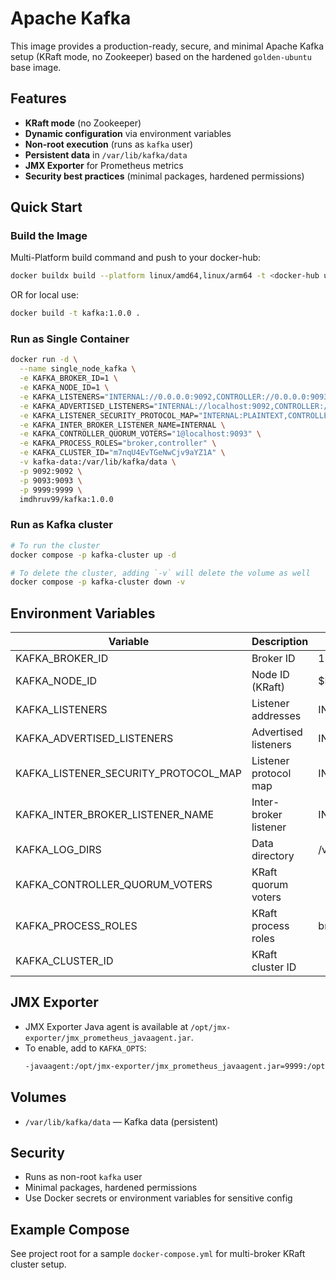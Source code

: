 # Apache Kafka

This image provides a production-ready, secure, and minimal Apache Kafka setup (KRaft mode, no Zookeeper) based on the hardened `golden-ubuntu` base image.

## Features

-   **KRaft mode** (no Zookeeper)
-   **Dynamic configuration** via environment variables
-   **Non-root execution** (runs as `kafka` user)
-   **Persistent data** in `/var/lib/kafka/data`
-   **JMX Exporter** for Prometheus metrics
-   **Security best practices** (minimal packages, hardened permissions)

## Quick Start

### Build the Image

Multi-Platform build command and push to your docker-hub:

```bash
docker buildx build --platform linux/amd64,linux/arm64 -t <docker-hub username>/kafka:1.0.0 --push .
```

OR for local use:

```bash
docker build -t kafka:1.0.0 .
```

### Run as Single Container

```sh
docker run -d \
  --name single_node_kafka \
  -e KAFKA_BROKER_ID=1 \
  -e KAFKA_NODE_ID=1 \
  -e KAFKA_LISTENERS="INTERNAL://0.0.0.0:9092,CONTROLLER://0.0.0.0:9093" \
  -e KAFKA_ADVERTISED_LISTENERS="INTERNAL://localhost:9092,CONTROLLER://localhost:9093" \
  -e KAFKA_LISTENER_SECURITY_PROTOCOL_MAP="INTERNAL:PLAINTEXT,CONTROLLER:PLAINTEXT" \
  -e KAFKA_INTER_BROKER_LISTENER_NAME=INTERNAL \
  -e KAFKA_CONTROLLER_QUORUM_VOTERS="1@localhost:9093" \
  -e KAFKA_PROCESS_ROLES="broker,controller" \
  -e KAFKA_CLUSTER_ID="m7nqU4EvTGeNwCjv9aYZ1A" \
  -v kafka-data:/var/lib/kafka/data \
  -p 9092:9092 \
  -p 9093:9093 \
  -p 9999:9999 \
  imdhruv99/kafka:1.0.0
```

### Run as Kafka cluster

```sh
# To run the cluster
docker compose -p kafka-cluster up -d

# To delete the cluster, adding `-v` will delete the volume as well
docker compose -p kafka-cluster down -v
```

## Environment Variables

| Variable                             | Description           | Default                                               |
| ------------------------------------ | --------------------- | ----------------------------------------------------- |
| KAFKA_BROKER_ID                      | Broker ID             | 1                                                     |
| KAFKA_NODE_ID                        | Node ID (KRaft)       | $KAFKA_BROKER_ID                                      |
| KAFKA_LISTENERS                      | Listener addresses    | INTERNAL://0.0.0.0:19091,EXTERNAL://0.0.0.0:19092     |
| KAFKA_ADVERTISED_LISTENERS           | Advertised listeners  | INTERNAL://localhost:19091,EXTERNAL://localhost:19092 |
| KAFKA_LISTENER_SECURITY_PROTOCOL_MAP | Listener protocol map | INTERNAL:PLAINTEXT,EXTERNAL:PLAINTEXT                 |
| KAFKA_INTER_BROKER_LISTENER_NAME     | Inter-broker listener | INTERNAL                                              |
| KAFKA_LOG_DIRS                       | Data directory        | /var/lib/kafka/data                                   |
| KAFKA_CONTROLLER_QUORUM_VOTERS       | KRaft quorum voters   |                                                       |
| KAFKA_PROCESS_ROLES                  | KRaft process roles   | broker,controller                                     |
| KAFKA_CLUSTER_ID                     | KRaft cluster ID      |                                                       |

## JMX Exporter

-   JMX Exporter Java agent is available at `/opt/jmx-exporter/jmx_prometheus_javaagent.jar`.
-   To enable, add to `KAFKA_OPTS`:
    ```sh
    -javaagent:/opt/jmx-exporter/jmx_prometheus_javaagent.jar=9999:/opt/jmx-exporter/config.yml
    ```

## Volumes

-   `/var/lib/kafka/data` — Kafka data (persistent)

## Security

-   Runs as non-root `kafka` user
-   Minimal packages, hardened permissions
-   Use Docker secrets or environment variables for sensitive config

## Example Compose

See project root for a sample `docker-compose.yml` for multi-broker KRaft cluster setup.

